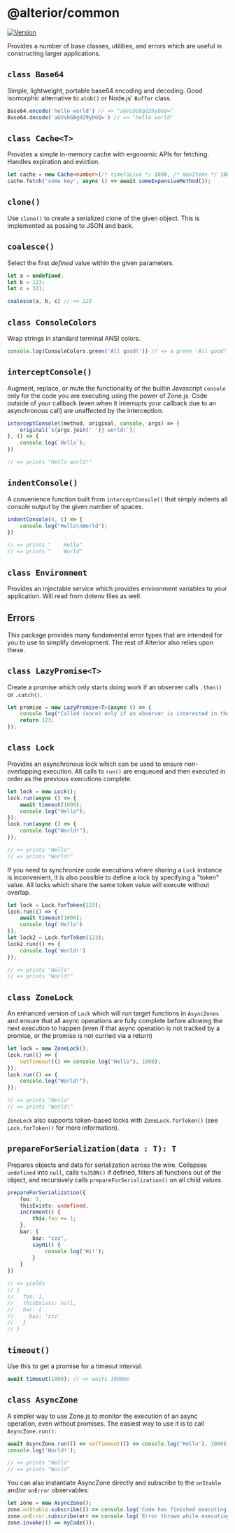 # @alterior/common

[![Version](https://img.shields.io/npm/v/@alterior/common.svg)](https://www.npmjs.com/package/@alterior/common)

Provides a number of base classes, utilities, and errors which are useful in constructing larger applications.

## `class Base64`

Simple, lightweight, portable base64 encoding and decoding. Good isomorphic alternative to `atob()` or Node.js' `Buffer` class.

```typescript
Base64.encode('hello world') // => "aGVsbG8gd29ybGQ="
Base64.decode('aGVsbG8gd29ybGQ=') // => "hello world"
```

## `class Cache<T>`

Provides a simple in-memory cache with ergonomic APIs for fetching. Handles expiration and eviction.

```typescript
let cache = new Cache<number>(/* timeToLive */ 1000, /* maxItems */ 100);
cache.fetch('some key', async () => await someExpensiveMethod());
```

## `clone()`

Use `clone()` to create a serialized clone of the given object. This is implemented as passing to JSON and back.

## `coalesce()`

Select the first _defined_ value within the given parameters. 

```typescript
let a = undefined;
let b = 123;
let c = 321;

coalesce(a, b, c) // => 123
```

## `class ConsoleColors`

Wrap strings in standard terminal ANSI colors.

```typescript
console.log(ConsoleColors.green('All good!')) // => a green 'All good!' message on the screen
```

## `interceptConsole()`

Augment, replace, or mute the functionality of the builtin Javascript `console` only for the code you are executing using the power of Zone.js. Code outside of your callback (even when it interrupts your 
callback due to an asynchronous call) are unaffected by the interception.

```typescript
interceptConsole((method, original, console, args) => {
    original(`${args.join(' ')} world!`);
}, () => {
    console.log(`Hello`);
}) 

// => prints "Hello world!"
```

## `indentConsole()`

A convenience function built from `interceptConsole()` that simply indents all console output by the
given number of spaces.

```typescript
indentConsole(4, () => {
    console.log("Hello\nWorld");
})

// => prints "    Hello"
// => prints "    World"
```

## `class Environment`

Provides an injectable service which provides environment variables to your application. Will read from dotenv files as well.

## Errors

This package provides many fundamental error types that are intended for you to use to simplify development. The rest of 
Alterior also relies upon these.

## `class LazyPromise<T>`

Create a promise which only starts doing work if an observer calls `.then()` or `.catch()`.

```typescript
let promise = new LazyPromise<T>(async () => {
    console.log("Called (once) only if an observer is interested in the result of the promise!");
    return 123;
});
```

## `class Lock`

Provides an asynchronous lock which can be used to ensure non-overlapping execution. All calls to `run()` are enqueued and then executed in order as the previous executions complete.

```typescript
let lock = new Lock();
lock.run(async () => {
    await timeout(1000);
    console.log("Hello");
});
lock.run(async () => {
    console.log("World!");
});

// => prints "Hello"
// => prints "World!"
```

If you need to synchronize code executions where sharing a `Lock` instance is inconvenient,
it is also possible to define a lock by specifying a "token" value. All locks which share the 
same token value will execute without overlap.

```typescript
let lock = Lock.forToken(123);
lock.run(() => {
    await timeout(1000);
    console.log('Hello')
});
let lock2 = Lock.forToken(123);
lock2.run(() => {
    console.log('World!')
});

// => prints "Hello"
// => prints "World!"
```

## `class ZoneLock`

An enhanced version of `Lock` which will run target functions in `AsyncZones` and ensure that 
all async operations are fully complete before allowing the next execution to happen (even if that 
async operation is not tracked by a promise, or the promise is not curried via a return)

```typescript
let lock = new ZoneLock();
lock.run(() => {
    setTimeout(() => console.log("Hello"), 1000);
});
lock.run(() => {
    console.log("World!");
});

// => prints "Hello"
// => prints "World!"
```

`ZoneLock` also supports token-based locks with `ZoneLock.forToken()` (see `Lock.forToken()` for more information).

## `prepareForSerialization(data : T): T`

Prepares objects and data for serialization across the wire. 
Collapses `undefined` into `null`, calls `toJSON()` if defined, 
filters all functions out of the object, and recursively calls 
`prepareForSerialization()` on all child values.

```typescript
prepareForSerialization({
    foo: 1,
    thisExists: undefined,
    increment() {
        this.foo += 1;
    },
    bar: {
        baz: "zzz",
        sayHi() {
            console.log('Hi!');
        }
    }
})

// => yields
// {
//   foo: 1,
//   thisExists: null,
//   bar: {
//     baz: 'zzz'
//   }
// }
```

## `timeout()`

Use this to get a promise for a timeout interval.

```typescript
await timeout(1000); // => waits 1000ms
```

## `class AsyncZone`

A simpler way to use Zone.js to monitor the execution of an async operation, even without promises.
The easiest way to use it is to call `AsyncZone.run()`:

```typescript
await AsyncZone.run(() => setTimeout(() => console.log('Hello'), 1000));
console.log('World!');

// => prints "Hello"
// => prints "World"
```

You can also instantiate AsyncZone directly and subscribe to the `onStable` and/or `onError` observables:

```typescript
let zone = new AsyncZone();
zone.onStable.subscribe(() => console.log('Code has finished executing!'))
zone.onError.subscribe(err => console.log(`Error thrown while executing code: ${err}`));
zone.invoke(() => myCode());
```